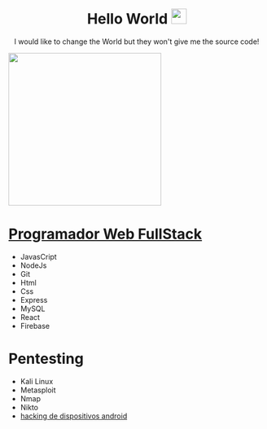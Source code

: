 
<!-- Title -->
<h1 align="center">Hello World 
  <img src="https://raw.githubusercontent.com/iampavangandhi/iampavangandhi/master/gifs/Hi.gif" 
       width="30px">
  </h2></h1>
  
  

<p align="center">I would like to change the World but they won't give me the source code!

<code><img height="300" src="https://user-images.githubusercontent.com/74022525/139456470-0d72cd1c-a981-4094-9c93-23cff225ecf7.gif"></code>

# [Programador Web FullStack](https://drive.google.com/file/d/1mRA9BCKrhY_eFdy7tjJypSWIyUZ4YNNU/view?usp=sharing)
  
+ JavasCript
+ NodeJs
+ Git
+ Html
+ Css
+ Express
+ MySQL
+ React
+ Firebase
  
  
# Pentesting   
+  Kali Linux
+  Metasploit
+  Nmap
+  Nikto
+  [hacking de dispositivos android](https://drive.google.com/file/d/1YAPj-JjTmeNSRwYEHECS1XhvP0dTU7hJ/view?usp=sharing) 
  
  
  
